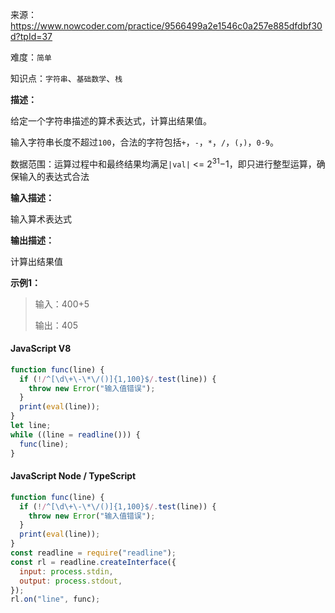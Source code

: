 来源：<https://www.nowcoder.com/practice/9566499a2e1546c0a257e885dfdbf30d?tpId=37>

难度：`简单`

知识点：`字符串`、`基础数学`、`栈`

**描述：**

给定一个字符串描述的算术表达式，计算出结果值。

输入字符串长度不超过`100`，合法的字符包括`+`，`-`，`*`，`/`，`(`，`)`，`0-9`。

数据范围：运算过程中和最终结果均满足`|val|` <= 2<sup>31</sup>−1，即只进行整型运算，确保输入的表达式合法

**输入描述：**

输入算术表达式

**输出描述：**

计算出结果值

**示例1：**

> 输入：400+5
>
> 输出：405

<!-- tabs:start -->

#### **JavaScript V8**

```javascript
function func(line) {
  if (!/^[\d\+\-\*\/()]{1,100}$/.test(line)) {
    throw new Error("输入值错误");
  }
  print(eval(line));
}
let line;
while ((line = readline())) {
  func(line);
}
```

#### **JavaScript Node / TypeScript**

```javascript
function func(line) {
  if (!/^[\d\+\-\*\/()]{1,100}$/.test(line)) {
    throw new Error("输入值错误");
  }
  print(eval(line));
}
const readline = require("readline");
const rl = readline.createInterface({
  input: process.stdin,
  output: process.stdout,
});
rl.on("line", func);
```

<!-- tabs:end -->
